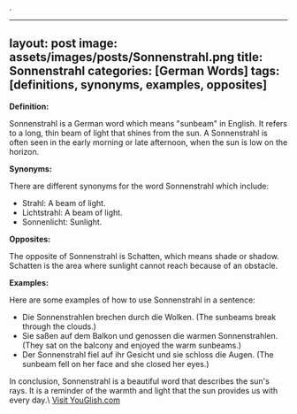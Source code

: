 .

---
layout: post
image: assets/images/posts/Sonnenstrahl.png
title: Sonnenstrahl
categories: [German Words]
tags: [definitions, synonyms, examples, opposites]
---

**Definition:** 

Sonnenstrahl is a German word which means "sunbeam" in English. It refers to a long, thin beam of light that shines from the sun. A Sonnenstrahl is often seen in the early morning or late afternoon, when the sun is low on the horizon.

**Synonyms:**

There are different synonyms for the word Sonnenstrahl which include:

- Strahl: A beam of light.
- Lichtstrahl: A beam of light.
- Sonnenlicht: Sunlight.

**Opposites:**

The opposite of Sonnenstrahl is Schatten, which means shade or shadow. Schatten is the area where sunlight cannot reach because of an obstacle.

**Examples:**

Here are some examples of how to use Sonnenstrahl in a sentence:

- Die Sonnenstrahlen brechen durch die Wolken. (The sunbeams break through the clouds.)
- Sie saßen auf dem Balkon und genossen die warmen Sonnenstrahlen. (They sat on the balcony and enjoyed the warm sunbeams.)
- Der Sonnenstrahl fiel auf ihr Gesicht und sie schloss die Augen. (The sunbeam fell on her face and she closed her eyes.) 

In conclusion, Sonnenstrahl is a beautiful word that describes the sun's rays. It is a reminder of the warmth and light that the sun provides us with every day.\ <a id="yg-widget-0" class="youglish-widget" data-query="Sonnenstrahl" data-lang="german" data-components="8412" data-auto-start="0" data-bkg-color="theme_light" data-title="How%20to%20pronounce%20Sonnenstrahl%20in%20German"  rel="nofollow" href="https://youglish.com">Visit YouGlish.com</a><script async src="https://youglish.com/public/emb/widget.js" charset="utf-8"></script>